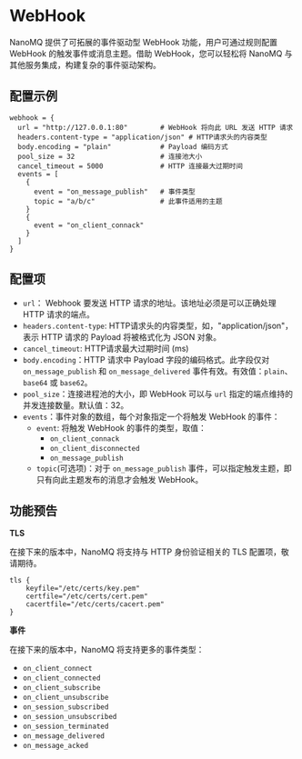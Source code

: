 # WebHook

NanoMQ 提供了可拓展的事件驱动型 WebHook 功能，用户可通过规则配置 WebHook 的触发事件或消息主题。借助 WebHook，您可以轻松将 NanoMQ 与其他服务集成，构建复杂的事件驱动架构。

## **配置示例**

```hcl
webhook = {
  url = "http://127.0.0.1:80"        # WebHook 将向此 URL 发送 HTTP 请求
  headers.content-type = "application/json" # HTTP请求头的内容类型
  body.encoding = "plain"            # Payload 编码方式
  pool_size = 32                     # 连接池大小
  cancel_timeout = 5000              # HTTP 连接最大过期时间
  events = [
    {
      event = "on_message_publish"   # 事件类型
      topic = "a/b/c"                # 此事件适用的主题
    }
    {
      event = "on_client_connack"    
    }
  ]
}
```

## **配置项**

- `url`： Webhook 要发送 HTTP 请求的地址。该地址必须是可以正确处理 HTTP 请求的端点。
- `headers.content-type`: HTTP请求头的内容类型，如，"application/json"，表示 HTTP 请求的 Payload 将被格式化为 JSON 对象。
- `cancel_timeout`: HTTP请求最大过期时间 (ms)
- `body.encoding`：HTTP 请求中 Payload 字段的编码格式。此字段仅对 `on_message_publish` 和 `on_message_delivered` 事件有效。有效值：`plain`、`base64` 或 `base62`。
- `pool_size`：连接进程池的大小，即 WebHook 可以与 `url` 指定的端点维持的并发连接数量。默认值：32。
- `events`：事件对象的数组，每个对象指定一个将触发 WebHook 的事件：
  - `event`: 将触发 WebHook 的事件的类型，取值：
    - `on_client_connack`
    - `on_client_disconnected`
    - `on_message_publish`
  - `topic`(可选项)：对于 `on_message_publish` 事件，可以指定触发主题，即只有向此主题发布的消息才会触发 WebHook。

## 功能预告

**TLS**

在接下来的版本中，NanoMQ 将支持与 HTTP 身份验证相关的 TLS 配置项，敬请期待。

```
tls {
   	keyfile="/etc/certs/key.pem"
  	certfile="/etc/certs/cert.pem"
  	cacertfile="/etc/certs/cacert.pem"
}
```

**事件**

在接下来的版本中，NanoMQ 将支持更多的事件类型：

- `on_client_connect`
- `on_client_connected`
- `on_client_subscribe`
- `on_client_unsubscribe`
- `on_session_subscribed`
- `on_session_unsubscribed`
- `on_session_terminated`
- `on_message_delivered`
- `on_message_acked`
